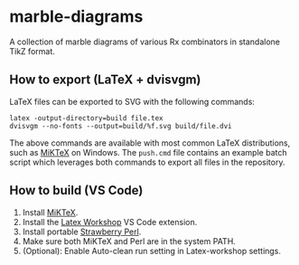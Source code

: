 # marble-diagrams
A collection of marble diagrams of various Rx combinators in standalone TikZ format.

## How to export (LaTeX + dvisvgm)

LaTeX files can be exported to SVG with the following commands:

```
latex -output-directory=build file.tex
dvisvgm --no-fonts --output=build/%f.svg build/file.dvi
```

The above commands are available with most common LaTeX distributions, such as [MiKTeX](https://miktex.org/download) on Windows. The `push.cmd` file contains an example batch script which leverages both commands to export all files in the repository.

## How to build (VS Code)

1. Install [MiKTeX](https://miktex.org/download).
2. Install the [Latex Workshop](https://marketplace.visualstudio.com/items?itemName=James-Yu.latex-workshop) VS Code extension.
3. Install portable [Strawberry Perl](https://strawberryperl.com/releases.html).
4. Make sure both MiKTeX and Perl are in the system PATH.
5. (Optional): Enable Auto-clean run setting in Latex-workshop settings.